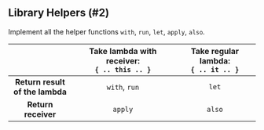 ## Library Helpers (#2)

Implement all the helper functions `with`, `run`, `let`, `apply`, `also`.

|                                      | Take lambda with receiver:<br>`{ .. this .. }` | Take regular lambda:<br>`{ .. it .. }` |
|:------------------------------------:|:----------------------------------------------:|:--------------------------------------:|
| **Return result <br>of the lambda**  | `with`, `run`                                          | `let`                                  |
| **Return receiver**                  | `apply`                                        | `also`                                 |